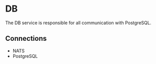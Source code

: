 # DB

The DB service is responsible for all communication with PostgreSQL.

## Connections

- NATS
- PostgreSQL
